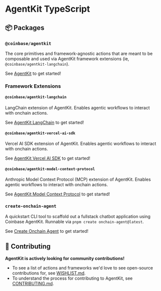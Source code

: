# AgentKit TypeScript

## 📦 Packages

### `@coinbase/agentkit`

The core primitives and framework-agnostic actions that are meant to be composable and used via AgentKit framework extensions (ie, `@coinbase/agentkit-langchain`).

See [AgentKit](./agentkit/README.md) to get started!

### Framework Extensions

#### `@coinbase/agentkit-langchain`

LangChain extension of AgentKit. Enables agentic workflows to interact with onchain actions.

See [AgentKit LangChain](./framework-extensions/langchain/README.md) to get started!

#### `@coinbase/agentkit-vercel-ai-sdk`

Vercel AI SDK extension of AgentKit. Enables agentic workflows to interact with onchain actions.

See [AgentKit Vercel AI SDK](./framework-extensions/vercel-ai-sdk/README.md) to get started!

#### `@coinbase/agentkit-model-context-protocol`

Anthropic Model Context Protocol (MCP) extension of AgentKit. Enables agentic workflows to interact with onchain actions.

See [AgentKit Model Context Protocol](./framework-extensions/model-context-protocol/README.md) to get started!

### `create-onchain-agent`

A quickstart CLI tool to scaffold out a fullstack chatbot application using Coinbase AgentKit. Runnable via `pnpm create onchain-agent@latest`.

See [Create Onchain Agent](./create-onchain-agent/README.md) to get started!

## 🤝 Contributing

**AgentKit is actively looking for community contributions!**

- To see a list of actions and frameworks we'd love to see open-source contributions for, see [WISHLIST.md](../WISHLIST.md).
- To understand the process for contributing to AgentKit, see [CONTRIBUTING.md](../CONTRIBUTING.md).
